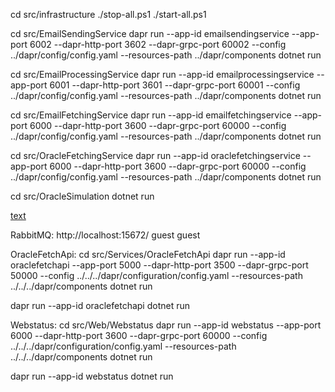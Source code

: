 cd src/infrastructure
./stop-all.ps1
./start-all.ps1

cd src/EmailSendingService
dapr run --app-id emailsendingservice --app-port 6002 --dapr-http-port 3602 --dapr-grpc-port 60002 --config ../dapr/config/config.yaml --resources-path ../dapr/components dotnet run

cd src/EmailProcessingService
dapr run --app-id emailprocessingservice --app-port 6001 --dapr-http-port 3601 --dapr-grpc-port 60001 --config ../dapr/config/config.yaml --resources-path ../dapr/components dotnet run

cd src/EmailFetchingService
dapr run --app-id emailfetchingservice --app-port 6000 --dapr-http-port 3600 --dapr-grpc-port 60000 --config ../dapr/config/config.yaml --resources-path ../dapr/components dotnet run

cd src/OracleFetchingService
dapr run --app-id oraclefetchingservice --app-port 6000 --dapr-http-port 3600 --dapr-grpc-port 60000 --config ../dapr/config/config.yaml --resources-path ../dapr/components dotnet run

cd src/OracleSimulation
dotnet run

[text](http://localhost:4000)

RabbitMQ:
http://localhost:15672/
guest
guest

OracleFetchApi:
cd src/Services/OracleFetchApi
dapr run --app-id oraclefetchapi --app-port 5000 --dapr-http-port 3500 --dapr-grpc-port 50000 --config ../../../dapr/configuration/config.yaml --resources-path ../../../dapr/components dotnet run

dapr run --app-id oraclefetchapi dotnet run

Webstatus:
cd src/Web/Webstatus
dapr run --app-id webstatus --app-port 6000 --dapr-http-port 3600 --dapr-grpc-port 60000 --config ../../../dapr/configuration/config.yaml --resources-path ../../../dapr/components dotnet run

dapr run --app-id webstatus dotnet run
